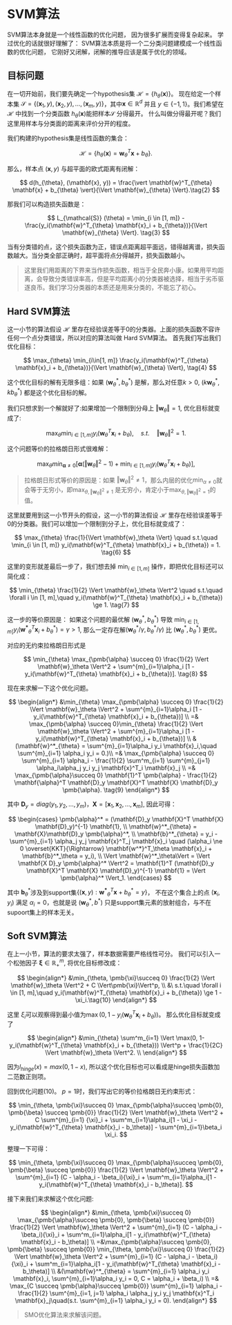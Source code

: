 # SVM算法

SVM算法本身就是一个线性函数的优化问题，
因为很多扩展而变得复杂起来。
学过优化的话就很好理解了：
SVM算法本质是将一个二分类问题建模成一个线性函数的优化问题，
它刚好又闭解，闭解的推导应该是属于优化的领域。

## 目标问题
在一切开始前，我们要先确定一个hypothesis集 $\mathcal{H}=\{h_{\theta}(\mathbf{x})\}$。 
现在给定一个样本集 $\mathcal{S} = \{(\mathbf{x}_1, y), (\mathbf{x}_2, y), \ldots, (\mathbf{x}_m, y)\}$，其中$\mathbf{x} \in \mathbb{R}^{d}$ 并且 $y \in \{-1, 1\}$。我们希望在 $\mathcal{H}$ 中找到一个分类函数 $h_\theta(\mathbf{x})$能把样本$\mathcal{S}$ 分得最开。
什么叫做分得最开呢？我们这里用样本与分类面的距离来评价分开的程度。

我们构建的hypothesis集是线性函数的集合：

$$
    \mathcal{H} = \{h_{\theta}(\mathbf{x}) = \mathbf{w}^T_{\theta} \mathbf{x} + b_{\theta}\}.\tag{1}
$$

那么，样本点 $(\mathbf{x}, y)$ 与超平面的欧式距离有闭解：

$$
    d(h_{\theta}, (\mathbf{x}, y)) = \frac{\vert \mathbf{w}^T_{\theta} \mathbf{x} + b_{\theta} \vert}{\Vert \mathbf{w}_{\theta} \Vert}.\tag{2}
$$

那我们可以构造损失函数是：

$$
    L_{\mathcal{S}} (\theta) = \min_{i \in [1, m]} 
    -\frac{y_i(\mathbf{w}^T_{\theta} \mathbf{x}_i + b_{\theta})}{\Vert \mathbf{w}_{\theta} \Vert}. \tag{3}
$$

当有分类错的点，这个损失函数为正，错误点距离超平面远，错得越离谱，损失函数越大。当分类全部正确时，超平面将点分得越开，损失函数越小。

> 这里我们用距离的下界来当作损失函数，相当于全民奔小康。如果用平均距离，会导致分类错误率高，但是平均距离小的分类器被选择，相当于劣币驱逐良币。我们学习分类器的本质还是用来分类的，不能忘了初心。

## Hard SVM算法
这一小节的算法假设 $\mathcal{H}$ 里存在经验误差等于0的分类器。上面的损失函数不容许任何一个点分类错误，所以对应的算法叫做 Hard SVM算法。
首先我们写出我们优化目标：

$$
    \max_{\theta} \min_{i\in[1, m]}
    \frac{y_i(\mathbf{w}^T_{\theta} \mathbf{x}_i + b_{\theta})}{\Vert \mathbf{w}_{\theta} \Vert}, \tag{4}
$$

这个优化目标的解有无限多组：如果 $(\mathbf{w}^*_{\theta}, b^*_{\theta})$ 是解，那么对任意$k > 0$, $(k \mathbf{w}^*_{\theta}, k b^*_{\theta})$ 都是这个优化目标的解。

我们只想求到一个解就好了:如果增加一个限制到分母上 $\Vert\mathbf{w}_{\theta}\Vert = 1$, 优化目标就变成了:

$$
    \max_{\theta} \min_{i\in[1, m]}
    y_i(\mathbf{w}^T_{\theta} \mathbf{x}_i + b_{\theta}),
    \quad s.t. \quad
    \Vert \mathbf{w}_{\theta} \Vert^2 = 1. \tag{5}
$$

这个问题等价的拉格朗日形式很难解：

$$
    \max_{\theta} min_{\pmb{\alpha} \ne 0} \left[\pmb{\alpha}(\Vert \mathbf{w}_{\theta} \Vert^2 - 1) + \min_{i\in[1, m]}
    y_i(\mathbf{w}^T_{\theta} \mathbf{x}_i + b_{\theta}) \right],
$$

> 拉格朗日形式等价的原因是：如果 $\Vert \mathbf{w}_{\theta} \Vert^2 \ne 1$，那么内层的优化$\min_{\alpha \ne 0}$就会等于无穷小，即$\max_{\theta,\Vert \mathbf{w}_{\theta} \Vert^2 \ne 1}$ 是无穷小，肯定小于$\max_{\theta,\Vert \mathbf{w}_{\theta} \Vert^2 = 1}$的值。

这里就要用到这一小节开头的假设，这一小节的算法假设 $\mathcal{H}$ 里存在经验误差等于0的分类器。我们可以增加一个限制到分子上，优化目标就变成了：

$$
    \max_{\theta} \frac{1}{\Vert \mathbf{w}_\theta \Vert}
    \quad s.t.\quad 
    \min_{i \in [1, m]} y_i(\mathbf{w}^T_{\theta} \mathbf{x}_i + b_{\theta}) = 1.  \tag{6}
$$

这里的变形就差最后一步了，我们想去掉 $\min_{i\in[1,m]}$ 操作，即把优化目标还可以简化成：

$$
    \min_{\theta} \frac{1}{2} \Vert \mathbf{w}_\theta \Vert^2
    \quad s.t.\quad 
    \forall i \in [1, m],\quad  y_i(\mathbf{w}^T_{\theta} \mathbf{x}_i + b_{\theta}) \ge 1. \tag{7}
$$

这一步的等价原因是：
如果这个问题的最优解 $(\mathbf{w}^*_\theta, b^*_{\theta})$ 
导致 $\min_{i \in [1, m]} y_i(\mathbf{w^*}^T_{\theta} \mathbf{x}_i + b^*_{\theta}) = \gamma > 1$, 
那么一定存在解$(\mathbf{w}^*_\theta/\gamma, b^*_{\theta}/\gamma)$ 比 $(\mathbf{w}^*_\theta, b^*_{\theta})$ 更优。

对应的无约束拉格朗日形式是

$$
\min_{\theta} \max_{\pmb{\alpha} \succeq 0} \frac{1}{2} \Vert \mathbf{w}_\theta \Vert^2 + \sum^{m}_{i=1}\alpha_i [1 - y_i(\mathbf{w}^T_{\theta} \mathbf{x}_i + b_{\theta})]. \tag{8}
$$

现在来求解一下这个优化问题。

$$
\begin{align*}
    &\min_{\theta} \max_{\pmb{\alpha} \succeq 0} \frac{1}{2} \Vert \mathbf{w}_\theta \Vert^2 + \sum^{m}_{i=1}\alpha_i [1 - y_i(\mathbf{w}^T_{\theta} \mathbf{x}_i + b_{\theta})] \\
    =& \max_{\pmb{\alpha} \succeq 0}\min_{\theta}  \frac{1}{2} \Vert \mathbf{w}_\theta \Vert^2 + \sum^{m}_{i=1}\alpha_i [1 - y_i(\mathbf{w}^T_{\theta} \mathbf{x}_i + b_{\theta})] \\
    &(\mathbf{w}^*_{\theta} = \sum^{m}_{i=1}\alpha_i y_i \mathbf{x}_i,\quad \sum^{m}_{i=1} \alpha_i y_i = 0.)\\
    =& \max_{\pmb{\alpha} \succeq 0} \sum^{m}_{i=1} \alpha_i - \frac{1}{2} \sum^m_{i=1} \sum^{m}_{j=1} \alpha_i\alpha_j y_i y_j \mathbf{x}^T_i \mathbf{x}_j \\
    =& \max_{\pmb{\alpha}\succeq 0} \mathbf{1}^T \pmb{\alpha} - \frac{1}{2} \mathbf{\alpha}^T \mathbf{D}_y \mathbf{X}^T \mathbf{X} \mathbf{D}_y \pmb{\alpha}. \tag{9}
\end{align*}
$$

其中 $\mathbf{D}_y=diag(y_1, y_2, \ldots, y_m)$，$\mathbf{X} = [\mathbf{x}_1, \mathbf{x}_2, \ldots, \mathbf{x}_m]$, 因此可得：

$$
\begin{cases}
    \pmb{\alpha}^* = (\mathbf{D}_y \mathbf{X}^T \mathbf{X} \mathbf{D}_y)^{-1} \mathbf{1}, \\
    \mathbf{w}^*_{\theta} = \mathbf{X}\mathbf{D}_y \pmb{\alpha}^*, \\
    \mathbf{b}^*_{\theta} = y_i - \sum^{m}_{i=1} \alpha_j y_j \mathbf{x}^T_j \mathbf{x}_i \quad
    (\alpha_i \ne 0 \overset{KKT}{\Rightarrow} \mathbf{w^*}^T_\theta \mathbf{x}_i + \mathbf{b}^*_\theta = y_i), \\
    \Vert \mathbf{w}^*_\theta\Vert = \Vert \mathbf{X D}_y \pmb{\alpha}^* \Vert^2 = \mathbf{1}^T (\mathbf{D}_y \mathbf{X}^T \mathbf{X} \mathbf{D}_y)^{-1} \mathbf{1} = \Vert \pmb{\alpha}^* \Vert_1.
\end{cases}
$$

其中 $\mathbf{b}^*_\theta$涉及到support集$\{(\mathbf{x}, y):\mathbf{w^*}_\theta^T \mathbf{x} + b^*_{\theta} = y \}$，
不在这个集合上的点 $(\mathbf{x}_i, y_i)$ 满足 $\alpha_i = 0$，也就是说 $(\mathbf{w}^*_\theta, b^*)$ 只是support集元素的放射组合，与不在supoort集上的样本无关。

## Soft SVM算法

在上一小节，算法的要求太强了，样本数据需要严格线性可分。
我们可以引入一个松弛因子 $\pmb{\xi}\in\mathbb{R}^{m}_{+}$, 
将优化目标修改成：

$$
\begin{align*}
    &\min_{\theta, \pmb{\xi}\succeq 0} \frac{1}{2} \Vert \mathbf{w}_\theta \Vert^2 + C \Vert\pmb{\xi}\Vert^p, \\
    &\ s.t.\quad 
    \forall i \in [1, m],\quad  y_i(\mathbf{w}^T_{\theta} \mathbf{x}_i + b_{\theta}) \ge 1 - \xi_i.\tag{10}
\end{align*}
$$

这里 $\xi_i$可以观察得到最小值为$\max(0, 1 - y_i(\mathbf{w}^T_{\theta} \mathbf{x}_i + b_{\theta}))$。
那么优化目标就变成了

$$
\begin{align*}
    &\min_{\theta} \sum^m_{i=1} \Vert \max(0, 1- y_i(\mathbf{w}^T_{\theta} \mathbf{x}_i + b_{\theta})) \Vert^p + \frac{1}{2C} \Vert \mathbf{w}_\theta \Vert^2. \\
\end{align*}
$$

因为$l_{hinge}(x) = max(0, 1- x)$, 所以这个优化目标也可以看成是hinge损失函数加二范数正则项。

回到优化问题(10)。 $p=1$时，我们写出它的等价拉格朗日无约束形式：

$$
    \min_{\theta, \pmb{\xi}\succeq 0} \max_{\pmb{\alpha}\succeq \pmb{0}, \pmb{\beta} \succeq \pmb{0}} \frac{1}{2} \Vert \mathbf{w}_\theta \Vert^2 + C \sum^{m}_{i=1} {\xi}_i + \sum^m_{i=1}\alpha_i[1 - \xi_i - y_i(\mathbf{w}^T_{\theta} \mathbf{x}_i - b_\theta)] - \sum^{m}_{i=1}\beta_i \xi_i.
$$

整理一下可得：

$$
    \min_{\theta, \pmb{\xi}\succeq 0} \max_{\pmb{\alpha}\succeq \pmb{0}, \pmb{\beta} \succeq \pmb{0}} \frac{1}{2} \Vert \mathbf{w}_\theta \Vert^2 + \sum^{m}_{i=1} (C - \alpha_i - \beta_i){\xi}_i + \sum^m_{i=1}\alpha_i[1 - y_i(\mathbf{w}^T_{\theta} \mathbf{x}_i - b_\theta)].
$$

接下来我们来求解这个优化问题:

$$
\begin{align*}
    &\min_{\theta, \pmb{\xi}\succeq 0} \max_{\pmb{\alpha}\succeq \pmb{0}, \pmb{\beta} \succeq \pmb{0}} \frac{1}{2} \Vert \mathbf{w}_\theta \Vert^2 + \sum^{m}_{i=1} (C - \alpha_i - \beta_i){\xi}_i + \sum^m_{i=1}\alpha_i[1 - y_i(\mathbf{w}^T_{\theta} \mathbf{x}_i - b_\theta)] \\
    =&\max_{\pmb{\alpha}\succeq \pmb{0}, \pmb{\beta} \succeq \pmb{0}} \min_{\theta, \pmb{\xi}\succeq 0} \frac{1}{2} \Vert \mathbf{w}_\theta \Vert^2 + \sum^{m}_{i=1} (C - \alpha_i - \beta_i){\xi}_i + \sum^m_{i=1}\alpha_i[1 - y_i(\mathbf{w}^T_{\theta} \mathbf{x}_i - b_\theta)] \\
    &(\mathbf{w}^*_{\theta} = \sum^{m}_{i=1} \alpha_i y_i \mathbf{x}_i, \sum^{m}_{i=1}\alpha_i y_i = 0, C = \alpha_i + \beta_i) \\
    =& \max_{C \succeq \pmb{\alpha}\succeq \pmb{0}} \sum^{m}_{i=1} \alpha_i - \frac{1}{2} \sum^{m}_{i=1, j=1} \alpha_i \alpha_j y_i y_j \mathbf{x}^T_i \mathbf{x}_j\quad(s.t. \sum^{m}_{i=1} \alpha_i y_i = 0). 
 \end{align*}
$$

> SMO优化算法来求解该问题。




